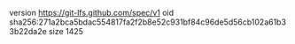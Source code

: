 version https://git-lfs.github.com/spec/v1
oid sha256:271a2bca5bdac554817fa2f2b8e52c931bf84c96de5d56cb102a61b33b22da2e
size 1425
